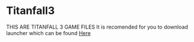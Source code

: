 # Titanfall3
THIS ARE TITANFALL 3 GAME FILES
It is recomended for you to download launcher which can be found [Here](https://github.com/gregoryk07/Titanfall3/tree/launcher)
